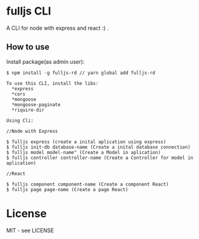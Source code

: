 # fulljs CLI

A CLI for node with express and react :) .



## How to use

Install package(as admin user):

```shell
$ npm install -g fulljs-rd // yarn global add fulljs-rd

To use this CLI, install the libs:
  *express
  *cors
  *mongoose
  *mongoose-paginate
  *riquire-dir

Using Cli:

//Node with Express

$ fulljs express (create a inital aplication using express)
$ fulljs init-db database-name (Create a inital database connection)
$ fulljs model model-name" (Create a Model in aplication)
$ fulljs controller controller-name (Create a Controller for model in aplication)

//React

$ fulljs component component-name (Create a component React)
$ fulljs page page-name (Create a page React)
```

# License

MIT - see LICENSE
